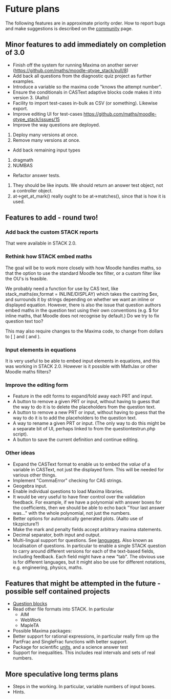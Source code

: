 # Future plans

The following features are in approximate priority order.  How to report bugs and make suggestions is described on the [community](../About/Community.md) page.


## Minor features to add immediately on completion of 3.0 ##

* Finish off the system for running Maxima on another server (https://github.com/maths/moodle-qtype_stack/pull/8)
* Add back all questions from the diagnostic quiz project as further examples.
* Introduce a variable so the maxima code "knows the attempt number".
* Ensure the conditionals in CASText adaptive blocks code makes it into version 3. (Aalto)
* Facility to import test-cases in-bulk as CSV (or something). Likewise export.
* Improve editing UI for test-cases https://github.com/maths/moodle-qtype_stack/issues/15
* Improve the way questions are deployed.
 1. Deploy many versions at once.
 2. Remove many versions at once.
* Add back remaining input types
 1. dragmath
 2. NUMBAS
* Refactor answer tests.
 1. They should be like inputs. We should return an answer test object, not a controller object.
 2. at->get_at_mark() really ought to be at->matches(), since that is how it is used.


## Features to add - round two! ##

### Add back the custom STACK reports ###

That were available in STACK 2.0.

### Rethink how STACK embed maths ###

The goal will be to work more closely with how Moodle handles maths, so that
the option to use the standard Moodle tex filter, or a custom filter like the
OU's is feasible.

We probably need a function for use by CAS text, like
    stack_maths(ex,format = INLINE/DISPLAY)
which takes the castring $ex, and surrounds it by strings depending on whether
we want an inline or displayed equation. However, there is also the issue that
question authors embed maths in the question text using their own conventions
(e.g. $ for inline maths, that Moodle does not recognise by default.) Do we try
to fix question text too?

This may also require changes to the Maxima code, to change from dollars to
\[ \] and \( and \).

### Input elements in equations ###

It is very useful to be able to embed input elements in equations, and this was
working in STACK 2.0. However is it possible with MathJax or other Moodle maths
filters?

### Improve the editing form ###

* Feature in the edit forms to expand/fold away each PRT and input.
* A button to remove a given PRT or input, without having to guess that the way to do it is to delete the placeholders from the question text.
* A button to remove a new PRT or input, without having to guess that the way to do it is to add the placeholders to the question text.
* A way to rename a given PRT or input. (The only way to do this might be a separate bit of UI, perhaps linked to from the questiontestrun.php script).
* A button to save the current definition and continue editing.

### Other ideas ###

* Expand the CASText format to enable us to embed the _value_ of a variable in CASText, not just the displayed form.  This will be needed for various other things.
* Implement "CommaError" checking for CAS strings.
* Geogebra input.
* Enable individual questions to load Maxima libraries.
* It would be very useful to have finer control over the validation feedback. For example, if we have a polynomial with answer boxes for the coefficients, then we should be able to echo back "Your last answer was..." with the whole polynomial, not just the numbers.
* Better options for automatically generated plots.  (Aalto use of tikzpicture?)
* Make the mark and penalty fields accept arbitrary maxima statements.
* Decimal separator, both input and output.
* Multi-lingual support for questions.  See [languages](Languages.md).  Also known as localisation of questions.  In particular to enable a single STACK question to carry around different versions for each of the text-based fields, including feedback.  Each field might have a new "tab".  The obvious use is for different languages, but it might also be use for different notations, e.g. engineering, physics, maths.


## Features that might be attempted in the future - possible self contained projects ##

* [Question blocks](../Authoring/Question_blocks.md)
* Read other file formats into STACK.  In particular
  * AIM
  * WebWork
  * MapleTA
* Possible Maxima packages:
 * Better support for rational expressions, in particular really firm up the PartFrac and SingleFrac functions with better support.
 * Package for scientific [units](../Authoring/Units.md), and a science answer test
 * Support for inequalities.  This includes real intervals and sets of real numbers.


## More speculative long terms plans ##

* Steps in the working. In particular, variable numbers of input boxes.
* Hints.
